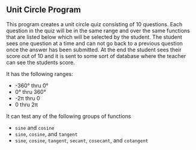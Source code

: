## Unit Circle Program

This program creates a unit circle quiz consisting of 10 questions.
Each question in the quiz will be in the same range and over the same functions that are listed below which will be selected by the student.
The student sees one question at a time and can not go back to a previous question once the answer has been submitted.
At the end the student sees their score out of 10 and it is sent to some sort of database where the teacher can see the students score.

It has the following ranges:
 * -360° thru 0°
 * 0° thru 360°
 * -2π thru 0
 * 0 thru 2π

It can test any of the following groups of functions
 * `sine` and `cosine`
 * `sine`, `cosine`, and `tangent`
 * `sine`, `cosine`, `tangent`, `secant`, `cosecant`, and `cotangent`